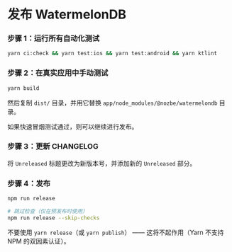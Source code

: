 # 发布 WatermelonDB

### 步骤 1：运行所有自动化测试

```bash
yarn ci:check && yarn test:ios && yarn test:android && yarn ktlint
```

### 步骤 2：在真实应用中手动测试

```bash
yarn build
```

然后复制 `dist/` 目录，并用它替换 `app/node_modules/@nozbe/watermelondb` 目录。

如果快速冒烟测试通过，则可以继续进行发布。

### 步骤 3：更新 CHANGELOG

将 `Unreleased` 标题更改为新版本号，并添加新的 `Unreleased` 部分。

### 步骤 4：发布

```bash
npm run release

# 跳过检查（仅在预发布时使用）
npm run release --skip-checks
```

不要使用 `yarn release`（或 `yarn publish`） —— 这将不起作用（Yarn 不支持 NPM 的双因素认证）。
